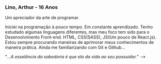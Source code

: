 ### Lino, Arthur - 16 Anos

Um apreciador da arte de programar.

Iniciei na programação à pouco tempo.
Em constante aprendizado. Tenho estudado algumas linguagens diferentes, mas meu foco tem sido para o Desenvolvimento Front-end.
HTML, CSS(SASS), JS(Um pouco de React.js).
Estou sempre procurando maneiras de aprimorar meus conhecimentos de maneira prática. 
Ainda me familiarizando com Git e Github...

"_...A esselência da sabedoria é que ela da vida ao seu possuidor._"
-->
